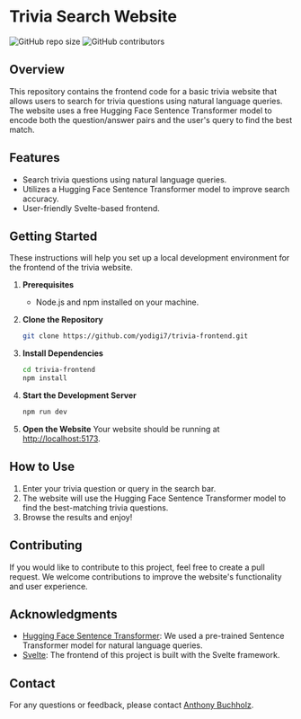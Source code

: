 # Trivia Search Website

![GitHub repo size](https://img.shields.io/github/repo-size/yodigi7/trivia-frontend)
![GitHub contributors](https://img.shields.io/github/contributors/yodigi7/trivia-frontend)

## Overview

This repository contains the frontend code for a basic trivia website that allows users to search for trivia questions using natural language queries. The website uses a free Hugging Face Sentence Transformer model to encode both the question/answer pairs and the user's query to find the best match.

## Features

- Search trivia questions using natural language queries.
- Utilizes a Hugging Face Sentence Transformer model to improve search accuracy.
- User-friendly Svelte-based frontend.

## Getting Started

These instructions will help you set up a local development environment for the frontend of the trivia website.

1. **Prerequisites**

   - Node.js and npm installed on your machine.

2. **Clone the Repository**

   ```bash
   git clone https://github.com/yodigi7/trivia-frontend.git
   ```

3. **Install Dependencies**

   ```bash
   cd trivia-frontend
   npm install
   ```

4. **Start the Development Server**

   ```bash
   npm run dev
   ```

5. **Open the Website**
   Your website should be running at [http://localhost:5173](http://localhost:5173).

## How to Use

1. Enter your trivia question or query in the search bar.
2. The website will use the Hugging Face Sentence Transformer model to find the best-matching trivia questions.
3. Browse the results and enjoy!

## Contributing

If you would like to contribute to this project, feel free to create a pull request. We welcome contributions to improve the website's functionality and user experience.

## Acknowledgments

- [Hugging Face Sentence Transformer](https://huggingface.co/models): We used a pre-trained Sentence Transformer model for natural language queries.
- [Svelte](https://svelte.dev/): The frontend of this project is built with the Svelte framework.

## Contact

For any questions or feedback, please contact [Anthony Buchholz](https://github.com/yodigi7).

